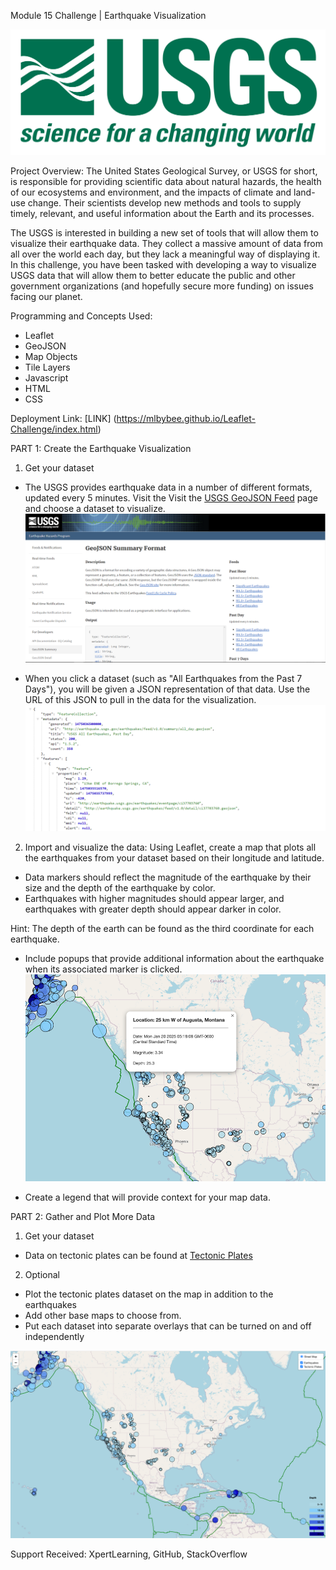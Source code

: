 Module 15 Challenge | Earthquake Visualization

![Logo](https://github.com/mlbybee/Leaflet-challenge/blob/main/Images/1-Logo.png)

Project Overview:
The United States Geological Survey, or USGS for short, is responsible for providing scientific data about natural hazards, the health of our ecosystems and environment, and the impacts of climate and land-use change. Their scientists develop new methods and tools to supply timely, relevant, and useful information about the Earth and its processes.

The USGS is interested in building a new set of tools that will allow them to visualize their earthquake data. They collect a massive amount of data from all over the world each day, but they lack a meaningful way of displaying it. In this challenge, you have been tasked with developing a way to visualize USGS data that will allow them to better educate the public and other government organizations (and hopefully secure more funding) on issues facing our planet.

Programming and Concepts Used:
* Leaflet
* GeoJSON
* Map Objects
* Tile Layers
* Javascript
* HTML
* CSS

Deployment Link: [LINK] (https://mlbybee.github.io/Leaflet-Challenge/index.html)

PART 1: Create the Earthquake Visualization
1) Get your dataset
* The USGS provides earthquake data in a number of different formats, updated every 5 minutes. Visit the Visit the [USGS GeoJSON Feed](https://earthquake.usgs.gov/earthquakes/feed/v1.0/geojson.php) page and choose a dataset to visualize.
![Data](https://github.com/mlbybee/Leaflet-challenge/blob/main/Images/3-Data.png)

* When you click a dataset (such as "All Earthquakes from the Past 7 Days"), you will be given a JSON representation of that data. Use the URL of this JSON to pull in the data for the visualization.
![JSON](https://github.com/mlbybee/Leaflet-challenge/blob/main/Images/4-JSON.png)

2) Import and visualize the data:
Using Leaflet, create a map that plots all the earthquakes from your dataset based on their longitude and latitude.

* Data markers should reflect the magnitude of the earthquake by their size and the depth of the earthquake by color. 
* Earthquakes with higher magnitudes should appear larger, and earthquakes with greater depth should appear darker in color.

Hint: The depth of the earth can be found as the third coordinate for each earthquake.

* Include popups that provide additional information about the earthquake when its associated marker is clicked.
![Image](https://github.com/mlbybee/Leaflet-challenge/blob/main/Images/PopUp.png)

* Create a legend that will provide context for your map data.

PART 2: Gather and Plot More Data
1) Get your dataset
* Data on tectonic plates can be found at [Tectonic Plates](https://github.com/fraxen/tectonicplates)

2) Optional
* Plot the tectonic plates dataset on the map in addition to the earthquakes
* Add other base maps to choose from.
* Put each dataset into separate overlays that can be turned on and off independently

![Image](https://github.com/mlbybee/Leaflet-challenge/blob/main/Images/earthquakeandplates.png)

Support Received: XpertLearning, GitHub, StackOverflow

